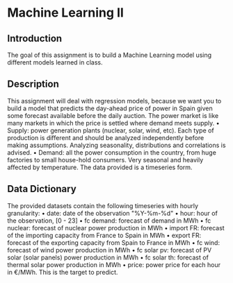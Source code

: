 # Machine Learning II

## Introduction

The goal of this assignment is to build a Machine Learning model using different models learned in class.

## Description

This assignment will deal with regression models, because we want you to build a model that predicts the day-ahead price of power in Spain given some forecast available before the daily auction.
The power market is like many markets in which the price is settled where demand meets supply.
• Supply: power generation plants (nuclear, solar, wind, etc). Each type of production is different and should be analyzed independently before making assumptions. Analyzing seasonality, distributions and correlations is advised.
• Demand: all the power consumption in the country, from huge factories to small house-hold consumers. Very seasonal and heavily affected by temperature.
The data provided is a timeseries form.

## Data Dictionary

The provided datasets contain the following timeseries with hourly granularity:
• date: date of the observation "%Y-%m-%d"
• hour: hour of the observation, [0 - 23]
• fc demand: forecast of demand in MWh
• fc nuclear: forecast of nuclear power production in MWh
• import FR: forecast of the importing capacity from France to Spain in MWh
• export FR: forecast of the exporting capacity from Spain to France in MWh
• fc wind: forecast of wind power production in MWh
• fc solar pv: forecast of PV solar (solar panels) power production in MWh
• fc solar th: forecast of thermal solar power production in MWh
• price: power price for each hour in €/MWh. This is the target to predict.
